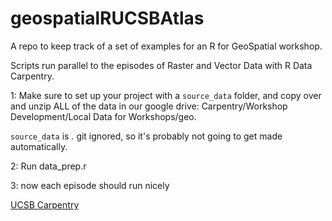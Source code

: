 # geospatialRUCSBAtlas
A repo to keep track of a set of examples for an R for GeoSpatial workshop.

Scripts run parallel to the episodes of Raster and Vector Data with R Data Carpentry.


1: Make sure to set up your project with a `source_data` folder,
and copy over and unzip ALL of the data in our google drive:
Carpentry/Workshop Development/Local Data for Workshops/geo.

`source_data` is *.* git ignored, so it's probably not going to
get made automatically.

2: Run data_prep.r

3: now each episode should run nicely




[UCSB Carpentry](https://ucsbcarpentry.github.io)
